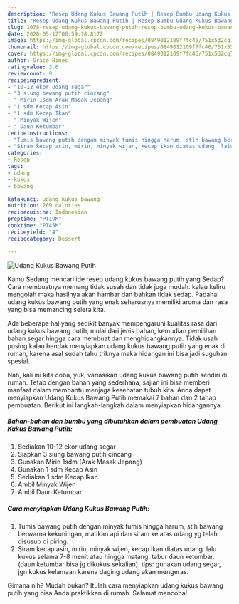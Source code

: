 ```yaml
---
description: "Resep Udang Kukus Bawang Putih | Resep Bumbu Udang Kukus Bawang Putih Yang Bisa Manjain Lidah"
title: "Resep Udang Kukus Bawang Putih | Resep Bumbu Udang Kukus Bawang Putih Yang Bisa Manjain Lidah"
slug: 1078-resep-udang-kukus-bawang-putih-resep-bumbu-udang-kukus-bawang-putih-yang-bisa-manjain-lidah
date: 2020-05-12T06:59:18.817Z
image: https://img-global.cpcdn.com/recipes/0849012109f7fc46/751x532cq70/udang-kukus-bawang-putih-foto-resep-utama.jpg
thumbnail: https://img-global.cpcdn.com/recipes/0849012109f7fc46/751x532cq70/udang-kukus-bawang-putih-foto-resep-utama.jpg
cover: https://img-global.cpcdn.com/recipes/0849012109f7fc46/751x532cq70/udang-kukus-bawang-putih-foto-resep-utama.jpg
author: Grace Hines
ratingvalue: 3.6
reviewcount: 9
recipeingredient:
- "10-12 ekor udang segar"
- "3 siung bawang putih cincang"
- " Mirin 1sdm Arak Masak Jepang"
- "1 sdm Kecap Asin"
- "1 sdm Kecap Ikan"
- " Minyak Wijen"
- " Daun Ketumbar"
recipeinstructions:
- "Tumis bawang putih dengan minyak tumis hingga harum, stlh bawang berwarna kekuningan, matikan api dan siram ke atas udang yg telah disusub di piring."
- "Siram kecap asin, mirin, minyak wijen, kecap ikan diatas udang. lalu kukus selama 7-8 menit atau hingga matang. tabur daun ketumbar. (daun ketumbar bisa jg dikukus sekalian). tips: gunakan udang segar, jgn kukus kelamaan karena daging udang akan mengeras."
categories:
- Resep
tags:
- udang
- kukus
- bawang

katakunci: udang kukus bawang 
nutrition: 269 calories
recipecuisine: Indonesian
preptime: "PT19M"
cooktime: "PT45M"
recipeyield: "4"
recipecategory: Dessert

---
```



![Udang Kukus Bawang Putih](https://img-global.cpcdn.com/recipes/0849012109f7fc46/751x532cq70/udang-kukus-bawang-putih-foto-resep-utama.jpg)

Kamu Sedang mencari ide resep udang kukus bawang putih yang Sedap? Cara membuatnya memang tidak susah dan tidak juga mudah. kalau keliru mengolah maka hasilnya akan hambar dan bahkan tidak sedap. Padahal udang kukus bawang putih yang enak seharusnya memiliki aroma dan rasa yang bisa memancing selera kita.



Ada beberapa hal yang sedikit banyak mempengaruhi kualitas rasa dari udang kukus bawang putih, mulai dari jenis bahan, kemudian pemilihan bahan segar hingga cara membuat dan menghidangkannya. Tidak usah pusing kalau hendak menyiapkan udang kukus bawang putih yang enak di rumah, karena asal sudah tahu triknya maka hidangan ini bisa jadi suguhan spesial.


Nah, kali ini kita coba, yuk, variasikan udang kukus bawang putih sendiri di rumah. Tetap dengan bahan yang sederhana, sajian ini bisa memberi manfaat dalam membantu menjaga kesehatan tubuh kita. Anda dapat menyiapkan Udang Kukus Bawang Putih memakai 7 bahan dan 2 tahap pembuatan. Berikut ini langkah-langkah dalam menyiapkan hidangannya.

<!--inarticleads1-->

##### Bahan-bahan dan bumbu yang dibutuhkan dalam pembuatan Udang Kukus Bawang Putih:

1. Sediakan 10-12 ekor udang segar
1. Siapkan 3 siung bawang putih cincang
1. Gunakan  Mirin 1sdm (Arak Masak Jepang)
1. Gunakan 1 sdm Kecap Asin
1. Sediakan 1 sdm Kecap Ikan
1. Ambil  Minyak Wijen
1. Ambil  Daun Ketumbar




<!--inarticleads2-->

##### Cara menyiapkan Udang Kukus Bawang Putih:

1. Tumis bawang putih dengan minyak tumis hingga harum, stlh bawang berwarna kekuningan, matikan api dan siram ke atas udang yg telah disusub di piring.
1. Siram kecap asin, mirin, minyak wijen, kecap ikan diatas udang. lalu kukus selama 7-8 menit atau hingga matang. tabur daun ketumbar. (daun ketumbar bisa jg dikukus sekalian). tips: gunakan udang segar, jgn kukus kelamaan karena daging udang akan mengeras.




Gimana nih? Mudah bukan? Itulah cara menyiapkan udang kukus bawang putih yang bisa Anda praktikkan di rumah. Selamat mencoba!

